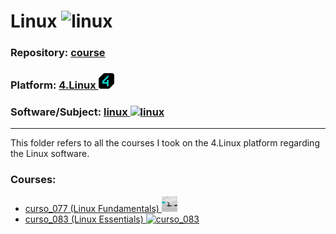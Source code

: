 # Linux <img src="https://cdn.jsdelivr.net/gh/devicons/devicon/icons/linux/linux-original.svg" alt="linux" width="auto" height="25">

### Repository: [course](../../)
### Platform: <a href="./">4.Linux   <img src="https://github.com/PedroHeeger/main/blob/main/0-aux/logos/plataforma/4.linux.png" alt="4.linux" width="auto" height="25"></a>
### Software/Subject: <a href="./">linux   <img src="https://cdn.jsdelivr.net/gh/devicons/devicon/icons/linux/linux-original.svg" alt="linux" width="auto" height="25"></a>

---

This folder refers to all the courses I took on the 4.Linux platform regarding the Linux software.

### Courses:
- <a href="./curso_077">curso_077 (Linux Fundamentals)   <img src="./curso_077/0-aux/logo_course.jpg" alt="curso_077" width="auto" height="25"></a>
- <a href="./curso_083">curso_083 (Linux Essentials)   <img src="./curso_083-aux/logo_course.jpg" alt="curso_083" width="auto" height="25"></a>